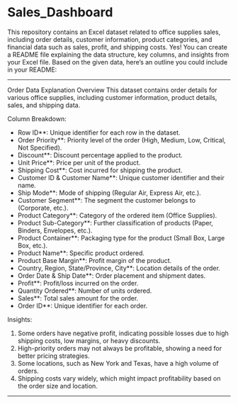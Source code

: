 # Sales_Dashboard
This repository contains an Excel dataset related to office supplies sales, including order details, customer information, product categories, and financial data such as sales, profit, and shipping costs.
Yes! You can create a README file explaining the data structure, key columns, and insights from your Excel file. Based on the given data, here’s an outline you could include in your README:

---

 Order Data Explanation
 Overview
This dataset contains order details for various office supplies, including customer information, product details, sales, and shipping data.

 Column Breakdown:
- Row ID**: Unique identifier for each row in the dataset.  
- Order Priority**: Priority level of the order (High, Medium, Low, Critical, Not Specified).  
- Discount**: Discount percentage applied to the product.  
- Unit Price**: Price per unit of the product.  
- Shipping Cost**: Cost incurred for shipping the product.  
- Customer ID & Customer Name**: Unique customer identifier and their name.  
- Ship Mode**: Mode of shipping (Regular Air, Express Air, etc.).  
- Customer Segment**: The segment the customer belongs to (Corporate, etc.).  
- Product Category**: Category of the ordered item (Office Supplies).  
- Product Sub-Category**: Further classification of products (Paper, Binders, Envelopes, etc.).  
- Product Container**: Packaging type for the product (Small Box, Large Box, etc.).  
- Product Name**: Specific product ordered.  
- Product Base Margin**: Profit margin of the product.  
- Country, Region, State/Province, City**: Location details of the order.  
- Order Date & Ship Date**: Order placement and shipment dates.  
- Profit**: Profit/loss incurred on the order.  
- Quantity Ordered**: Number of units ordered.  
- Sales**: Total sales amount for the order.  
- Order ID**: Unique identifier for each order.  

 Insights:
1. Some orders have negative profit, indicating possible losses due to high shipping costs, low margins, or heavy discounts.  
2. High-priority orders may not always be profitable, showing a need for better pricing strategies.  
3. Some locations, such as New York and Texas, have a high volume of orders.  
4. Shipping costs vary widely, which might impact profitability based on the order size and location.  

---

